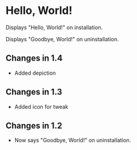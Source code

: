 # Hello, World!
Displays "Hello, World!" on installation.

Displays "Goodbye, World!" on uninstallation.

## Changes in 1.4
- Added depiction

## Changes in 1.3
- Added icon for tweak

## Changes in 1.2
- Now says "Goodbye, World!" on uninstallation.